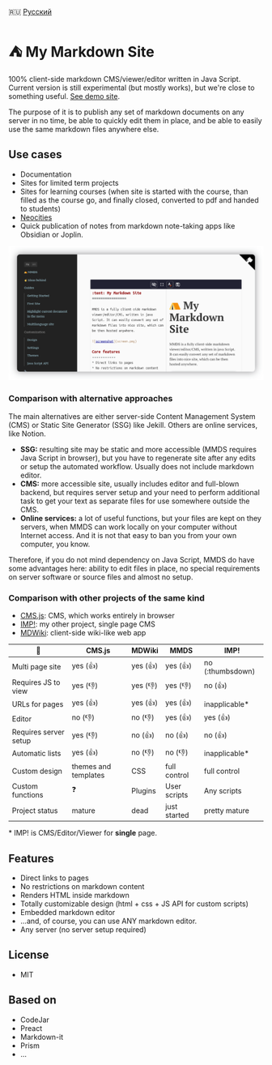 :ru: [Русский](https://girobusan.github.io/mmds/#!index.ru.md)

:tent: My Markdown Site
=======================

100% client-side markdown CMS/viewer/editor written in Java Script. Current version is still experimental (but mostly works), but we're close to something useful. [See demo site](https://girobusan.github.io/mmds/#!index.en.md).


The purpose of it is to publish any set of markdown documents on any server in no time,
be able to quickly edit them in place, and be able to easily use the same markdown files anywhere else. 

## Use cases

* Documentation
* Sites for limited term projects
* Sites for learning courses (when site is started with the course, than filled as the course go, and finally closed, converted to pdf and handed to students)
* [ Neocities ](https://neocities.org/)
* Quick publication of notes from markdown note-taking apps like Obsidian or Joplin.

![Screenshot](docs/screen.png)

### Comparison with alternative approaches

The main alternatives are either server-side Content Management System (CMS) or Static Site Generator (SSG) like Jekill. Others are online services, like Notion. 

- __SSG:__ resulting site may be static and more accessible (MMDS requires Java Script in browser), but you have to regenerate site after any edits or setup the automated workflow. Usually does not include markdown editor.
- __CMS:__ more accessible site, usually includes editor and full-blown backend, but requires server setup and your need to perform additional task to get your text as separate files for use somewhere outside the CMS.
- __Online services:__ a lot of useful functions, but your files are kept on they
servers, when MMDS can work locally on your computer without Internet access. And it is not that easy to ban you from your own computer, you know.

Therefore, if you do not mind dependency on Java Script, MMDS do have some advantages here: ability to edit files in place, no special requirements on 
server software or source files and almost no setup. 

### Comparison with other projects of the same kind 

* [CMS.js](https://github.com/chrisdiana/cms.js): CMS, which works entirely in browser
* [IMP!](https://github.com/girobusan/imp): my other project, single page CMS
* [MDWiki](https://github.com/Dynalon/mdwiki): client-side wiki-like web app
 
|  :wrench:             | CMS.js             | MDWiki             | MMDS              | IMP!                | 
|-----------------------|--------------------|--------------------|-------------------|---------------------|
| Multi page site       | yes (:+1:)         | yes (:+1:)         | yes (:+1:)        |  no (:thumbsdown)   |
| Requires JS to view   | yes (:thumbsdown:) | yes (:thumbsdown:) | yes (:thumbsdown:)|  no (:+1:)          |
| URLs for pages        | yes  (:+1:)        | yes (:+1:)         | yes (:+1:)        |  inapplicable*      |
| Editor                | no (:thumbsdown:)  | no  (:thumbsdown:) | yes (:+1:)        |  yes (:+1:)         |
| Requires server setup | yes (:thumbsdown:) | no (:+1:)          | no (:+1:)         |  no (:+1:)          |
| Automatic lists       | yes (:+1:)         | no  (:thumbsdown:) | no (:thumbsdown:) |  inapplicable*      | 
| Custom design         |themes and templates| CSS                | full control      |  full control       |
| Custom functions      | :question:         | Plugins            | User scripts      |  Any scripts        |
| Project status        | mature             | dead               | just started      |  pretty mature      |

\* IMP! is CMS/Editor/Viewer for **single** page.

## Features

* Direct links to pages
* No restrictions on markdown content 
* Renders HTML inside markdown
* Totally customizable design (html + css + JS API for custom scripts)
* Embedded markdown editor 
* ...and, of course, you can use ANY markdown editor.
* Any server (no server setup required)


## License

- MIT

## Based on

- CodeJar
- Preact
- Markdown-it
- Prism
- ...


